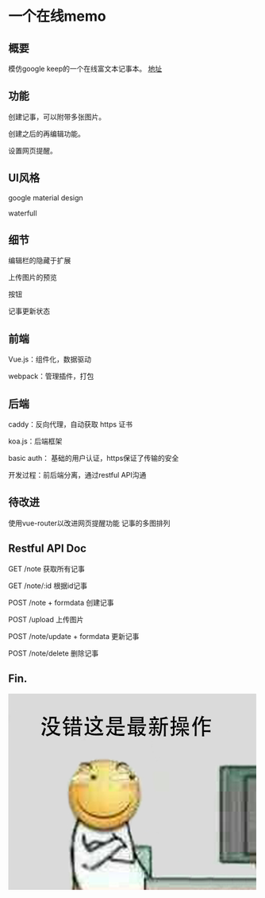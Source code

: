 # 一个在线memo

## 概要
模仿google keep的一个在线富文本记事本。
[地址](https://memo.zhangfeng.site)

## 功能
创建记事，可以附带多张图片。

创建之后的再编辑功能。

设置网页提醒。

## UI风格
google material design 

waterfull

## 细节
编辑栏的隐藏于扩展

上传图片的预览

按钮

记事更新状态
## 前端
Vue.js：组件化，数据驱动

webpack：管理插件，打包

## 后端
caddy：反向代理，自动获取 https 证书

koa.js：后端框架

basic auth： 基础的用户认证，https保证了传输的安全

开发过程：前后端分离，通过restful API沟通

## 待改进
使用vue-router以改进网页提醒功能
记事的多图排列

## Restful API Doc
GET /note 获取所有记事

GET /note/:id 根据id记事

POST /note + formdata 创建记事

POST /upload 上传图片

POST /note/update + formdata 更新记事

POST /note/delete 删除记事


## Fin.
![](public/new-operation.jpg)
